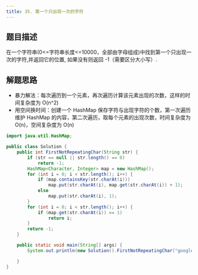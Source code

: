 ```yaml
---
title: 35. 第一个只出现一次的字符
---
```


## 题目描述

在一个字符串(0<=字符串长度<=10000，全部由字母组成)中找到第一个只出现一次的字符,并返回它的位置, 如果没有则返回 -1（需要区分大小写）.

## 解题思路

- 暴力解法：每次遍历到一个元素，再次遍历计算该元素出现的次数，这样的时间复杂度为 O(n^2)
- 用空间换时间：创建一个 HashMap 保存字符与出现字符的个数，第一次遍历维护 HashMap 的内容，第二次遍历，取每个元素的出现次数，时间复杂度为 O(n)，空间复杂度为 O(n)

```java
import java.util.HashMap;

public class Solution {
    public int FirstNotRepeatingChar(String str) {
        if (str == null || str.length() == 0)
            return -1;
        HashMap<Character, Integer> map = new HashMap();
        for (int i = 0; i < str.length(); i++) {
            if (map.containsKey(str.charAt(i)))
                map.put(str.charAt(i), map.get(str.charAt(i)) + 1);
            else
                map.put(str.charAt(i), 1);
        }
        for (int i = 0; i < str.length(); i++) {
            if (map.get(str.charAt(i)) == 1)
                return i;
        }
        return -1;
    }

    public static void main(String[] args) {
        System.out.println(new Solution().FirstNotRepeatingChar("google"));

    }
}
```